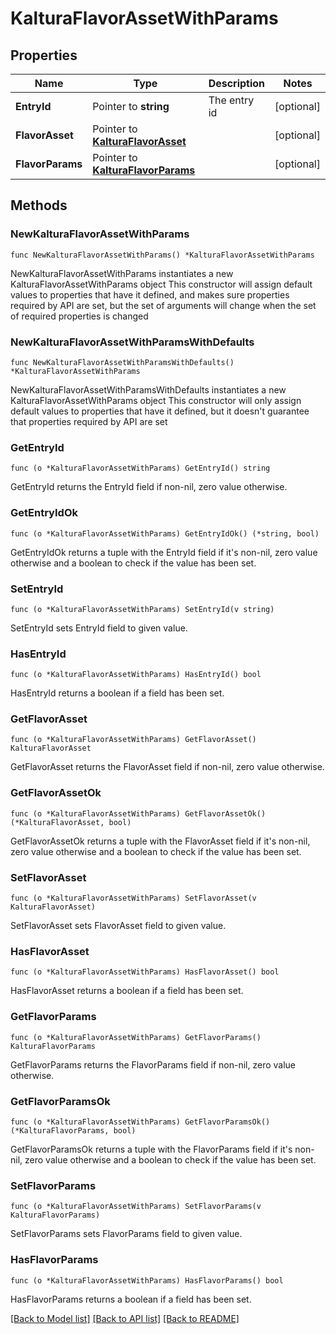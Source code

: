 # KalturaFlavorAssetWithParams

## Properties

Name | Type | Description | Notes
------------ | ------------- | ------------- | -------------
**EntryId** | Pointer to **string** | The entry id | [optional] 
**FlavorAsset** | Pointer to [**KalturaFlavorAsset**](KalturaFlavorAsset.md) |  | [optional] 
**FlavorParams** | Pointer to [**KalturaFlavorParams**](KalturaFlavorParams.md) |  | [optional] 

## Methods

### NewKalturaFlavorAssetWithParams

`func NewKalturaFlavorAssetWithParams() *KalturaFlavorAssetWithParams`

NewKalturaFlavorAssetWithParams instantiates a new KalturaFlavorAssetWithParams object
This constructor will assign default values to properties that have it defined,
and makes sure properties required by API are set, but the set of arguments
will change when the set of required properties is changed

### NewKalturaFlavorAssetWithParamsWithDefaults

`func NewKalturaFlavorAssetWithParamsWithDefaults() *KalturaFlavorAssetWithParams`

NewKalturaFlavorAssetWithParamsWithDefaults instantiates a new KalturaFlavorAssetWithParams object
This constructor will only assign default values to properties that have it defined,
but it doesn't guarantee that properties required by API are set

### GetEntryId

`func (o *KalturaFlavorAssetWithParams) GetEntryId() string`

GetEntryId returns the EntryId field if non-nil, zero value otherwise.

### GetEntryIdOk

`func (o *KalturaFlavorAssetWithParams) GetEntryIdOk() (*string, bool)`

GetEntryIdOk returns a tuple with the EntryId field if it's non-nil, zero value otherwise
and a boolean to check if the value has been set.

### SetEntryId

`func (o *KalturaFlavorAssetWithParams) SetEntryId(v string)`

SetEntryId sets EntryId field to given value.

### HasEntryId

`func (o *KalturaFlavorAssetWithParams) HasEntryId() bool`

HasEntryId returns a boolean if a field has been set.

### GetFlavorAsset

`func (o *KalturaFlavorAssetWithParams) GetFlavorAsset() KalturaFlavorAsset`

GetFlavorAsset returns the FlavorAsset field if non-nil, zero value otherwise.

### GetFlavorAssetOk

`func (o *KalturaFlavorAssetWithParams) GetFlavorAssetOk() (*KalturaFlavorAsset, bool)`

GetFlavorAssetOk returns a tuple with the FlavorAsset field if it's non-nil, zero value otherwise
and a boolean to check if the value has been set.

### SetFlavorAsset

`func (o *KalturaFlavorAssetWithParams) SetFlavorAsset(v KalturaFlavorAsset)`

SetFlavorAsset sets FlavorAsset field to given value.

### HasFlavorAsset

`func (o *KalturaFlavorAssetWithParams) HasFlavorAsset() bool`

HasFlavorAsset returns a boolean if a field has been set.

### GetFlavorParams

`func (o *KalturaFlavorAssetWithParams) GetFlavorParams() KalturaFlavorParams`

GetFlavorParams returns the FlavorParams field if non-nil, zero value otherwise.

### GetFlavorParamsOk

`func (o *KalturaFlavorAssetWithParams) GetFlavorParamsOk() (*KalturaFlavorParams, bool)`

GetFlavorParamsOk returns a tuple with the FlavorParams field if it's non-nil, zero value otherwise
and a boolean to check if the value has been set.

### SetFlavorParams

`func (o *KalturaFlavorAssetWithParams) SetFlavorParams(v KalturaFlavorParams)`

SetFlavorParams sets FlavorParams field to given value.

### HasFlavorParams

`func (o *KalturaFlavorAssetWithParams) HasFlavorParams() bool`

HasFlavorParams returns a boolean if a field has been set.


[[Back to Model list]](../README.md#documentation-for-models) [[Back to API list]](../README.md#documentation-for-api-endpoints) [[Back to README]](../README.md)


